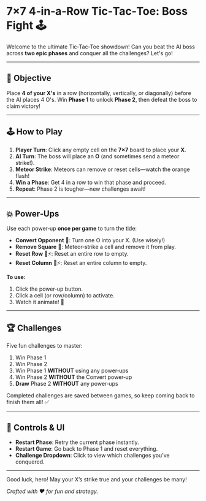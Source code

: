 # 7×7 4‑in‑a‑Row Tic‑Tac‑Toe: Boss Fight 🕹️

Welcome to the ultimate Tic‑Tac‑Toe showdown! Can you beat the AI boss across **two epic phases** and conquer all the challenges? Let's go!

---

## 🎯 Objective
Place **4 of your X's** in a row (horizontally, vertically, or diagonally) before the AI places 4 O's. Win **Phase 1** to unlock **Phase 2**, then defeat the boss to claim victory!

---

## 🕹️ How to Play
1. **Player Turn**: Click any empty cell on the **7×7** board to place your **X**.  
2. **AI Turn**: The boss will place an **O** (and sometimes send a meteor strike!).  
3. **Meteor Strike**: Meteors can remove or reset cells—watch the orange flash!  
4. **Win a Phase**: Get 4 in a row to win that phase and proceed.  
5. **Repeat**: Phase 2 is tougher—new challenges await!

---

## 💥 Power‑Ups
Use each power‑up **once per game** to turn the tide:

- **Convert Opponent** 🔄: Turn one O into your X. (Use wisely!)  
- **Remove Square** 🚫: Meteor‑strike a cell and remove it from play.  
- **Reset Row** 🔄⚡: Reset an entire row to empty.  
- **Reset Column** 🔄⚡: Reset an entire column to empty.  

**To use:**  
1. Click the power‑up button.  
2. Click a cell (or row/column) to activate.  
3. Watch it animate! 🎉

---

## 🏆 Challenges
Five fun challenges to master:

1. Win Phase 1  
2. Win Phase 2  
3. Win Phase 1 **WITHOUT** using any power‑ups  
4. Win Phase 2 **WITHOUT** the Convert power‑up  
5. **Draw** Phase 2 **WITHOUT** any power‑ups  

Completed challenges are saved between games, so keep coming back to finish them all! ✅

---

## 📢 Controls & UI
- **Restart Phase**: Retry the current phase instantly.  
- **Restart Game**: Go back to Phase 1 and reset everything.  
- **Challenge Dropdown**: Click to view which challenges you’ve conquered.

---

Good luck, hero! May your X’s strike true and your challenges be many!

*Crafted with ❤️ for fun and strategy.*  
